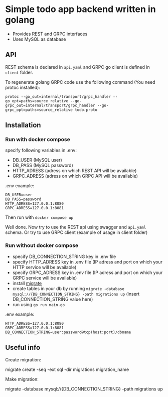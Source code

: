 # Simple todo app backend written in golang

- Provides REST and GRPC interfaces
- Uses MySQL as database

## API

REST schema is declared in `api.yaml` and GRPC go client is defined in `client` folder.

To regenerate golang GRPC code use the following command (You need protoc installed):

```
protoc --go_out=internal/transport/grpc_handler --go_opt=paths=source_relative --go-grpc_out=internal/transport/grpc_handler --go-grpc_opt=paths=source_relative todo.proto
```

## Installation

### Run with docker compose

specify following variables in .env:

- DB_USER (MySQL user)
- DB_PASS (MySQL password)
- HTTP_ADRESS (adress on which REST API will be available)
- GRPC_ADRESS (adress on which GRPC API will be available)

.env example:

```
DB_USER=user
DB_PASS=password
HTTP_ADRESS=127.0.0.1:8080
GRPC_ADRESS=127.0.0.1:8081
```

Then run with `docker compose up`

Well done. Now try to use the REST api using swagger and `api.yaml` schema. Or try to use GRPC client (example of usage in client folder)

### Run without docker compose

- specify DB_CONNECTION_STRING key in .env file
- specify HTTP_ADRESS key in .env file (IP adress and port on which your HTTP service will be available)
- specify GRPC_ADRESS key in .env file (IP adress and port on which your GRPC service will be available)
- install [migrate](https://github.com/golang-migrate/migrate)
- create tables in your db by running `migrate -database mysql://{DB_CONNECTION_STRING} -path migrations up` (insert DB_CONNECTION_STRING value here)
- run using `go run main.go`

.env example:

```
HTTP_ADRESS=127.0.0.1:8080
GRPC_ADRESS=127.0.0.1:8081
DB_CONNECTION_STRING=user:password@tcp(host:port)/dbname
```

## Useful info

Create migration:

migrate create -seq -ext sql -dir migrations migration_name

Make migration:

migrate -database mysql://{DB_CONNECTION_STRING} -path migrations up